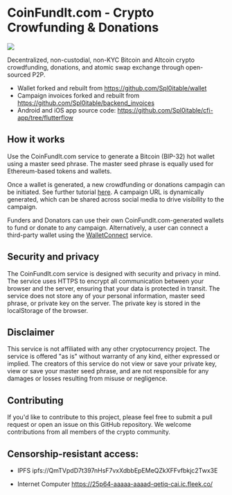 # CoinFundIt.com - Crypto Crowfunding & Donations

<img src="https://coinfundit.com/images/CFI-featured.png">

Decentralized, non-custodial, non-KYC Bitcoin and Altcoin crypto crowdfunding, donations, and atomic swap exchange through open-sourced P2P.

- Wallet forked and rebuilt from https://github.com/Spl0itable/wallet
- Campaign invoices forked and rebuilt from https://github.com/Spl0itable/backend_invoices
- Android and iOS app source code: https://github.com/Spl0itable/cfi-app/tree/flutterflow

## How it works
Use the CoinFundIt.com service to generate a Bitcoin (BIP-32) hot wallet using a master seed phrase. The master seed phrase is equally used for Ethereum-based tokens and wallets.

Once a wallet is generated, a new crowdfunding or donations campagin can be initiated. See further tutorial <a href="https://coinfundit.com/how/">here</a>. A campaign URL is dynamically generated, which can be shared across social media to drive visibility to the campaign.

Funders and Donators can use their own CoinFundIt.com-generated wallets to fund or donate to any campaign. Alternatively, a user can connect a third-party wallet using the <a href="https://walletconnect.com/">WalletConnect</a> service.

## Security and privacy
The CoinFundIt.com service is designed with security and privacy in mind. The service uses HTTPS to encrypt all communication between your browser and the server, ensuring that your data is protected in transit. The service does not store any of your personal information, master seed phrase, or private key on the server. The private key is stored in the localStorage of the browser.

## Disclaimer
This service is not affiliated with any other cryptocurrency project. The service is offered "as is" without warranty of any kind, either expressed or implied. The creators of this service do not view or save your private key, view or save your master seed phrase, and are not responsible for any damages or losses resulting from misuse or negligence.

## Contributing
If you'd like to contribute to this project, please feel free to submit a pull request or open an issue on this GitHub repository. We welcome contributions from all members of the crypto community.

## Censorship-resistant access: 

- IPFS
ipfs://QmTVpdD7t397nHsF7vxXdbbEpEMeQZkXFFvfbkjc2Twx3E

- Internet Computer
https://25p64-aaaaa-aaaad-qetiq-cai.ic.fleek.co/

